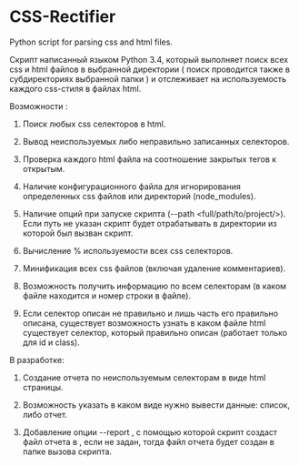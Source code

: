 # CSS-Rectifier
Python script for parsing css and html files.

Скрипт написанный языком Python 3.4, который выполняет поиск всех css и html файлов в выбранной директории ( поиск проводится также в субдиректориях выбранной папки ) и отслеживает на используемость каждого css-стиля в файлах html. 

Возможности : 

1. Поиск любых css селекторов в html. 

2. Вывод неиспользуемых либо неправильно записанных селекторов.

3. Проверка каждого html файла на соотношение закрытых тегов к открытым.

4. Наличие конфигурационного файла для игнорирования определенных css файлов или директорий (node_modules).

5. Наличие опций при запуске скрипта (--path <full/path/to/project/>). Если путь не указан скрипт будет отрабатывать в директории из которой был вызван скрипт.

6. Вычисление % используемости всех css селекторов.

7. Минификация всех css файлов (включая удаление комментариев).

8. Возможность получить информацию по всем селекторам (в каком файле находится и номер строки в файле).

9. Если селектор описан не правильно и лишь часть его правильно описана, существует возможность узнать в каком файле html существует селектор, который правильно описан (работает только для id и class).

В разработке:

1. Создание отчета по неиспользуемым селекторам в виде html страницы.

2. Возможность указать в каком виде нужно вывести данные: список, либо отчет.

3. Добавление опции --report <path>, с помощью которой скрипт создаст файл отчета в <path>, если <path> не задан, тогда файл отчета будет создан в папке вызова скрипта.
